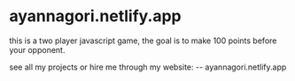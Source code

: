 # ayannagori.netlify.app

this is a two player javascript game, the goal is to make 100 points before your opponent.

see all my projects or hire me through my website: -- ayannagori.netlify.app

